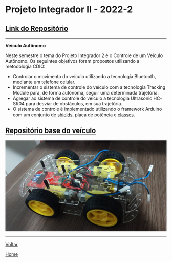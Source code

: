 # Projeto Integrador II - 2022-2

## [Link do Repositório](https://github.com/LPAE/pi2_eng_22_2)

---

**Veículo Autônomo**

Neste semestre o tema do Projeto Integrador 2 é o Controle de um Veículo Autônomo. Os seguintes objetivos foram propostos utilizando a metodologia CDIO: 
- Controlar o movimento do veículo utilizando a tecnologia Bluetooth, mediante um telefone celular.
- Incrementar o sistema de controle do veículo com a tecnologia Tracking Module para, de forma autônoma, seguir uma determinada trajetória.
- Agregar ao sistema de controle do veículo a tecnologia Ultrasonic HC-SR04 para desviar de obstáculos, em sua trajetória.
- O sistema de controle é implementado utilizando o framework Arduino com um conjunto de [shields](https://github.com/xtarke/automated_buggy/tree/master/arduino), placa de potência e [classes](https://github.com/xtarke/automated_buggy/tree/master/arduino/buggy).

## [Repositório base do veículo](https://github.com/xtarke/automated_buggy)

![Conceito PI2](./img/veiculo.jpg)

------------------------------------------

[Voltar](./../)

[Home](https://lpae.github.io/)
